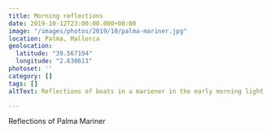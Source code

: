 ```yaml
---
title: Morning reflections
date: 2019-10-12T23:00:00.000+00:00
image: "/images/photos/2019/10/palma-mariner.jpg"
location: Palma, Mallorca
geolocation:
  latitude: "39.567194"
  longitude: "2.630611"
photoset: ''
category: []
tags: []
altText: Reflections of boats in a mariener in the early morning light

---
```

Reflections of Palma Mariner